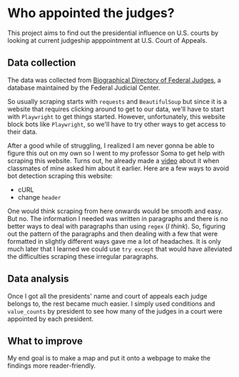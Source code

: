 # Who appointed the judges?
This project aims to find out the presidential influence on U.S. courts by looking at current judgeship apppointment at U.S. Court of Appeals.

## Data collection 
The data was collected from [Biographical Directory of Federal Judges](https://www.fjc.gov/node/7946), a database maintained by the Federal Judicial Center. 

So usually scraping starts with `requests` and `BeautifulSoup` but since it is a website that requires clicking around to get to our data, we'll have to start with `Playwright` to get things started. However, unfortunately, this website block bots like `Playwright`, so we'll have to try other ways to get access to their data.

After a good while of struggling, I realized I am never gonna be able to figure this out on my own so I went to my professor Soma to get help with scraping this website. Turns out, he already made a [video](https://www.youtube.com/watch?v=tMj9r7NKVQQ&list=PLewNEVDy7gq1eMYCkL8Q3WuktkUcmvUhE) about it when classmates of mine asked him about it earlier. Here are a few ways to avoid bot detection scraping this website:
* cURL
* change `header`

One would think scraping from here onwards would be smooth and easy. But no. The information I needed was written in paragraphs and there is no better ways to deal with paragraphs than using `regex` (*I think*). So, figuring out the pattern of the paragraphs and then dealing with a few that were formatted in slightly different ways gave me a lot of headaches. It is only much later that I learned we could use `try except` that would have alleviated the difficulties scraping these irregular paragraphs. 

## Data analysis
Once I got all the presidents' name and court of appeals each judge belongs to, the rest became much easier. I simply used conditions and `value_counts` by president to see how many of the judges in a court were appointed by each president.

## What to improve
My end goal is to make a map and put it onto a webpage to make the findings more reader-friendly.
